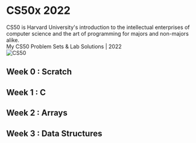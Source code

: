 # CS50x 2022
CS50 is Harvard University's introduction to the intellectual enterprises of computer science and the art of programming for majors and non-majors alike.<br>
My CS50 Problem Sets & Lab Solutions | 2022
<br>
![CS50](https://1.bp.blogspot.com/-j_HbKdoVP98/YLmyaJsPVKI/AAAAAAAAC0E/AcrBmFFR3mUkouNtpUmim3k53M0wqWIjQCLcBGAsYHQ/s1200/cs50x.png "CS50x 2022")
<br>
## Week 0 : Scratch
## Week 1 : C
## Week 2 : Arrays
## Week 3 : Data Structures
